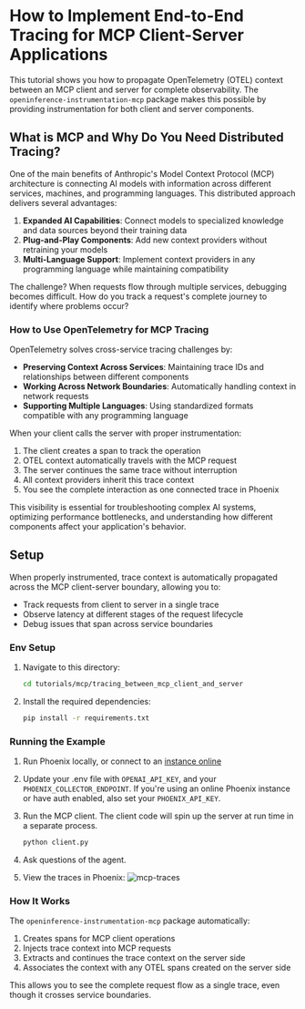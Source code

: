 # How to Implement End-to-End Tracing for MCP Client-Server Applications

This tutorial shows you how to propagate OpenTelemetry (OTEL) context between an MCP client and server for complete observability. The `openinference-instrumentation-mcp` package makes this possible by providing instrumentation for both client and server components.

## What is MCP and Why Do You Need Distributed Tracing?

One of the main benefits of Anthropic's Model Context Protocol (MCP) architecture is connecting AI models with information across different services, machines, and programming languages. This distributed approach delivers several advantages:

1. **Expanded AI Capabilities**: Connect models to specialized knowledge and data sources beyond their training data
2. **Plug-and-Play Components**: Add new context providers without retraining your models
3. **Multi-Language Support**: Implement context providers in any programming language while maintaining compatibility

The challenge? When requests flow through multiple services, debugging becomes difficult. How do you track a request's complete journey to identify where problems occur?

### How to Use OpenTelemetry for MCP Tracing

OpenTelemetry solves cross-service tracing challenges by:

- **Preserving Context Across Services**: Maintaining trace IDs and relationships between different components
- **Working Across Network Boundaries**: Automatically handling context in network requests
- **Supporting Multiple Languages**: Using standardized formats compatible with any programming language

When your client calls the server with proper instrumentation:
1. The client creates a span to track the operation
2. OTEL context automatically travels with the MCP request
3. The server continues the same trace without interruption
4. All context providers inherit this trace context
5. You see the complete interaction as one connected trace in Phoenix

This visibility is essential for troubleshooting complex AI systems, optimizing performance bottlenecks, and understanding how different components affect your application's behavior.


## Setup

When properly instrumented, trace context is automatically propagated across the MCP client-server boundary, allowing you to:

- Track requests from client to server in a single trace
- Observe latency at different stages of the request lifecycle
- Debug issues that span across service boundaries

### Env Setup

1. Navigate to this directory:
   ```bash
   cd tutorials/mcp/tracing_between_mcp_client_and_server
   ```

2. Install the required dependencies:
   ```bash
   pip install -r requirements.txt
   ```

### Running the Example

1. Run Phoenix locally, or connect to an [instance online](https://app.phoenix.arize.com)

2. Update your .env file with `OPENAI_API_KEY`, and your `PHOENIX_COLLECTOR_ENDPOINT`. If you're using an online Phoenix instance or have auth enabled, also set your `PHOENIX_API_KEY`.

3. Run the MCP client. The client code will spin up the server at run time in a separate process.
   ```bash
   python client.py
   ```

4. Ask questions of the agent.

5. View the traces in Phoenix:
![mcp-traces](https://storage.googleapis.com/arize-phoenix-assets/assets/images/mcp-instrumentation.png)

### How It Works

The `openinference-instrumentation-mcp` package automatically:

1. Creates spans for MCP client operations
2. Injects trace context into MCP requests
3. Extracts and continues the trace context on the server side
4. Associates the context with any OTEL spans created on the server side

This allows you to see the complete request flow as a single trace, even though it crosses service boundaries.
